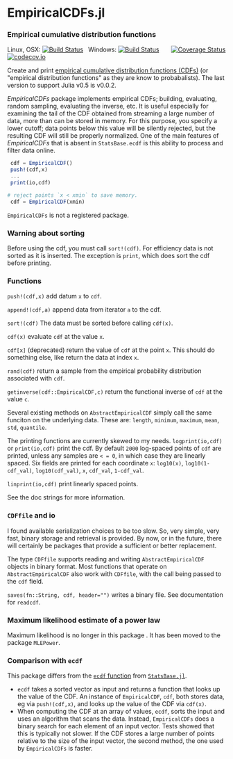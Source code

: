 # EmpiricalCDFs.jl
### Empirical cumulative distribution functions

Linux, OSX: [![Build Status](https://travis-ci.org/jlapeyre/EmpiricalCDFs.jl.svg?branch=master)](https://travis-ci.org/jlapeyre/EmpiricalCDFs.jl)
&nbsp;
Windows: [![Build Status](https://ci.appveyor.com/api/projects/status/github/jlapeyre/EmpiricalCDFs.jl?branch=master&svg=true)](https://ci.appveyor.com/project/jlapeyre/empiricalcdfs-jl)
&nbsp; &nbsp; &nbsp;
[![Coverage Status](https://coveralls.io/repos/jlapeyre/EmpiricalCDFs.jl/badge.svg?branch=master&service=github)](https://coveralls.io/github/jlapeyre/EmpiricalCDFs.jl?branch=master)
[![codecov.io](http://codecov.io/github/jlapeyre/EmpiricalCDFs.jl/coverage.svg?branch=master)](http://codecov.io/github/jlapeyre/EmpiricalCDFs.jl?branch=master)

Create and print [empirical cumulative distribution functions (CDFs)](https://en.wikipedia.org/wiki/Empirical_distribution_function)
(or "empirical distribution functions" as they are know to probabalists). The last version to support Julia v0.5 is v0.0.2.

*EmpiricalCDFs* package implements empirical CDFs; building, evaluating, random sampling, evaluating the inverse, etc.
It is useful especially for examining the
tail of the CDF obtained from streaming a large number of data, more than can be stored in memory.
For this purpose, you specify a lower cutoff; data points below this value will be silently rejected, but the
resulting CDF will still be properly normalized. One of the main features of *EmpiricalCDFs*
that is absent in `StatsBase.ecdf` is this ability to process and filter data online.

```julia
 cdf = EmpiricalCDF()
 push!(cdf,x)
 ...
 print(io,cdf)

# reject points `x < xmin` to save memory.
 cdf = EmpiricalCDF(xmin)
```

`EmpiricalCDFs` is not a registered package.

### Warning about sorting

Before using the cdf, you must call `sort!(cdf)`. For efficiency data is not sorted as it is inserted.
The exception is `print`, which does sort the cdf before printing.

### Functions

`push!(cdf,x)` add datum `x` to `cdf`.

`append!(cdf,a)` append data from iterator `a` to the cdf.

`sort!(cdf)` The data must be sorted before calling `cdf(x)`.

`cdf(x)` evaluate `cdf` at the value `x`.

`cdf[x]` (deprecated) return the value of `cdf` at the point `x`. This should do something
else, like return the data at index `x`.

`rand(cdf)`  return a sample from the empirical probability distribution associated with `cdf`.

`getinverse(cdf::EmpiricalCDF,c)` return the functional inverse of `cdf` at the value `c`.

Several existing methods on `AbstractEmpiricalCDF` simply call
the same funciton on the underlying data. These are:
`length`, `minimum`, `maximum`, `mean`, `std`,
`quantile`.

The printing functions are currently skewed to my needs.
`logprint(io,cdf)` or `print(io,cdf)` print the cdf.
By default `2000` log-spaced points of `cdf` are printed, unless any samples are `< = 0`, in which case
they are linearly spaced. Six fields are printed for each coordinate `x`:
`log10(x)`, `log10(1-cdf_val)`, `log10(cdf_val)`, `x`, `cdf_val`, `1-cdf_val`.

`linprint(io,cdf)` print linearly spaced points.

See the doc strings for more information.

### `CDFfile` and io

I found available serialization choices to be too slow. So, very simple, very fast, binary
storage and retrieval is provided. By now, or in the future, there will certainly be packages
that provide a sufficient or better replacement.

The type `CDFfile` supports reading and writing `AbstractEmpiricalCDF` objects in binary format. Most functions
that operate on `AbstractEmpiricalCDF` also work with `CDFfile`, with the call being passed to the `cdf` field.

`saves(fn::String, cdf, header="")` writes a binary file. See documentation for `readcdf`.

### Maximum likelihood estimate of a power law

Maximum likelihood is no longer in this package . It has been moved to the package `MLEPower`.

### Comparison with `ecdf`

This package differs from the  [`ecdf` function](https://statsbasejl.readthedocs.io/en/latest/empirical.html#ecdf)
from [`StatsBase.jl`](https://github.com/JuliaStats/StatsBase.jl).

- `ecdf` takes a sorted vector as input and returns a function that looks up the value of the
   CDF. An instance of `EmpiricalCDF`, `cdf`, both stores data, eg via `push!(cdf,x)`, and looks
 up the value of the CDF via `cdf(x)`.
- When computing the CDF at an array of values, `ecdf`, sorts the input and uses an algorithm that scans the
  data. Instead, `EmpiricalCDFs` does a binary search for each element of an input vector. Tests showed that this
  is typically not slower. If the CDF stores a large number of points relative to the size of the input vector,
  the second method, the one used by `EmpiricalCDFs` is faster.

<!-- LocalWords:  EmpiricalCDFs jl OSX codecov io CDFs probabalists CDF eg -->
<!-- LocalWords:  julia cdf EmpiricalCDF xmin logprint linprint getinverse -->
<!-- LocalWords:  quantile CDFfile AbstractEmpiricalCDF readcdf mle mleKS -->
<!-- LocalWords:  scanmle KSstatistic AbstractArrays ecdf StatsBase -->
